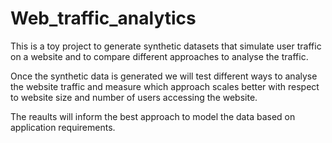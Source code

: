 # Web_traffic_analytics 

This is a toy project to generate synthetic datasets that simulate user traffic on a website and to compare different approaches to analyse the traffic.

Once the synthetic data is generated we will test different ways to analyse the website traffic and measure which approach scales better with respect to website size and number of users accessing the website.

The reaults will inform the best approach to model the data based on application requirements.
